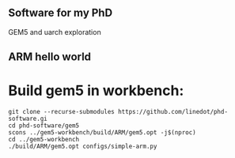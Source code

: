 ## Software for my PhD ##

GEM5 and uarch exploration


## ARM hello world ##

# Build gem5 in workbench: #

```
git clone --recurse-submodules https://github.com/linedot/phd-software.gi
cd phd-software/gem5
scons ../gem5-workbench/build/ARM/gem5.opt -j$(nproc)
cd ../gem5-workbench
./build/ARM/gem5.opt configs/simple-arm.py
```
